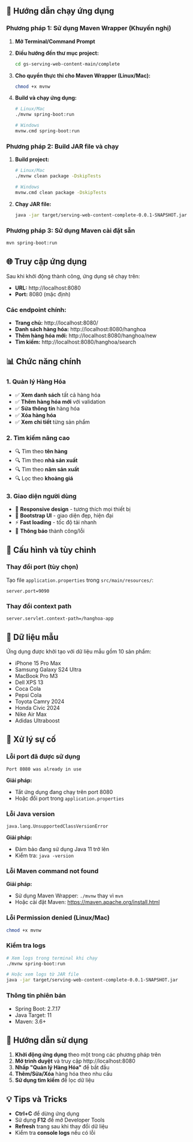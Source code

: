 ## 🚀 Hướng dẫn chạy ứng dụng

### Phương pháp 1: Sử dụng Maven Wrapper (Khuyến nghị)

1. **Mở Terminal/Command Prompt**
2. **Điều hướng đến thư mục project:**
   ```bash
   cd gs-serving-web-content-main/complete
   ```

3. **Cho quyền thực thi cho Maven Wrapper (Linux/Mac):**
   ```bash
   chmod +x mvnw
   ```

4. **Build và chạy ứng dụng:**
   ```bash
   # Linux/Mac
   ./mvnw spring-boot:run
   
   # Windows
   mvnw.cmd spring-boot:run
   ```

### Phương pháp 2: Build JAR file và chạy

1. **Build project:**
   ```bash
   # Linux/Mac
   ./mvnw clean package -DskipTests
   
   # Windows
   mvnw.cmd clean package -DskipTests
   ```

2. **Chạy JAR file:**
   ```bash
   java -jar target/serving-web-content-complete-0.0.1-SNAPSHOT.jar
   ```

### Phương pháp 3: Sử dụng Maven cài đặt sẵn

```bash
mvn spring-boot:run
```

## 🌐 Truy cập ứng dụng

Sau khi khởi động thành công, ứng dụng sẽ chạy trên:
- **URL:** http://localhost:8080
- **Port:** 8080 (mặc định)

### Các endpoint chính:
- **Trang chủ:** http://localhost:8080/
- **Danh sách hàng hóa:** http://localhost:8080/hanghoa
- **Thêm hàng hóa mới:** http://localhost:8080/hanghoa/new
- **Tìm kiếm:** http://localhost:8080/hanghoa/search

## 📊 Chức năng chính

### 1. Quản lý Hàng Hóa
- ✅ **Xem danh sách** tất cả hàng hóa
- ✅ **Thêm hàng hóa mới** với validation
- ✅ **Sửa thông tin** hàng hóa
- ✅ **Xóa hàng hóa**
- ✅ **Xem chi tiết** từng sản phẩm

### 2. Tìm kiếm nâng cao
- 🔍 Tìm theo **tên hàng**
- 🔍 Tìm theo **nhà sản xuất**
- 🔍 Tìm theo **năm sản xuất**
- 🔍 Lọc theo **khoảng giá**

### 3. Giao diện người dùng
- 📱 **Responsive design** - tương thích mọi thiết bị
- 🎨 **Bootstrap UI** - giao diện đẹp, hiện đại
- ⚡ **Fast loading** - tốc độ tải nhanh
- 🔔 **Thông báo** thành công/lỗi

## 🔧 Cấu hình và tùy chỉnh

### Thay đổi port (tùy chọn)
Tạo file `application.properties` trong `src/main/resources/`:
```properties
server.port=9090
```

### Thay đổi context path
```properties
server.servlet.context-path=/hanghoa-app
```

## 📝 Dữ liệu mẫu

Ứng dụng được khởi tạo với dữ liệu mẫu gồm 10 sản phẩm:
- iPhone 15 Pro Max
- Samsung Galaxy S24 Ultra
- MacBook Pro M3
- Dell XPS 13
- Coca Cola
- Pepsi Cola
- Toyota Camry 2024
- Honda Civic 2024
- Nike Air Max
- Adidas Ultraboost

## 🚨 Xử lý sự cố

### Lỗi port đã được sử dụng
```
Port 8080 was already in use
```
**Giải pháp:**
- Tắt ứng dụng đang chạy trên port 8080
- Hoặc đổi port trong `application.properties`

### Lỗi Java version
```
java.lang.UnsupportedClassVersionError
```
**Giải pháp:**
- Đảm bảo đang sử dụng Java 11 trở lên
- Kiểm tra: `java -version`

### Lỗi Maven command not found
**Giải pháp:**
- Sử dụng Maven Wrapper: `./mvnw` thay vì `mvn`
- Hoặc cài đặt Maven: https://maven.apache.org/install.html

### Lỗi Permission denied (Linux/Mac)
```bash
chmod +x mvnw
```


### Kiểm tra logs
```bash
# Xem logs trong terminal khi chạy
./mvnw spring-boot:run

# Hoặc xem logs từ JAR file
java -jar target/serving-web-content-complete-0.0.1-SNAPSHOT.jar
```

### Thông tin phiên bản
- Spring Boot: 2.7.17
- Java Target: 11
- Maven: 3.6+

## 🎯 Hướng dẫn sử dụng

1. **Khởi động ứng dụng** theo một trong các phương pháp trên
2. **Mở trình duyệt** và truy cập http://localhost:8080
3. **Nhấp "Quản lý Hàng Hóa"** để bắt đầu
4. **Thêm/Sửa/Xóa** hàng hóa theo nhu cầu
5. **Sử dụng tìm kiếm** để lọc dữ liệu

## 💡 Tips và Tricks

- **Ctrl+C** để dừng ứng dụng
- Sử dụng **F12** để mở Developer Tools
- **Refresh** trang sau khi thay đổi dữ liệu
- Kiểm tra **console logs** nếu có lỗi

